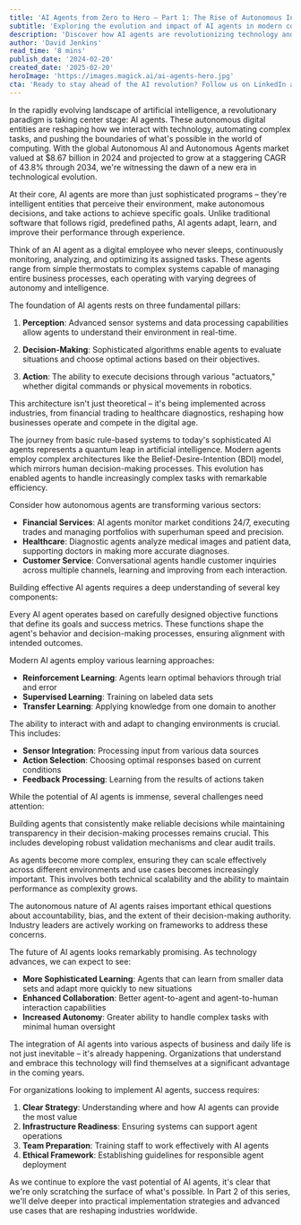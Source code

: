 ```yaml
---
title: 'AI Agents from Zero to Hero – Part 1: The Rise of Autonomous Intelligence'
subtitle: 'Exploring the evolution and impact of AI agents in modern computing'
description: 'Discover how AI agents are revolutionizing technology and business as autonomous digital entities reshape our interaction with computers. From their basic architecture to real-world applications, explore how these intelligent systems are driving a new era of innovation with market growth projected at 43.8% CAGR through 2034.'
author: 'David Jenkins'
read_time: '8 mins'
publish_date: '2024-02-20'
created_date: '2025-02-20'
heroImage: 'https://images.magick.ai/ai-agents-hero.jpg'
cta: 'Ready to stay ahead of the AI revolution? Follow us on LinkedIn at MagickAI for exclusive insights into autonomous systems and the future of artificial intelligence. Don\'t miss our upcoming Part 2 of this series!'
---
```


In the rapidly evolving landscape of artificial intelligence, a revolutionary paradigm is taking center stage: AI agents. These autonomous digital entities are reshaping how we interact with technology, automating complex tasks, and pushing the boundaries of what's possible in the world of computing. With the global Autonomous AI and Autonomous Agents market valued at $8.67 billion in 2024 and projected to grow at a staggering CAGR of 43.8% through 2034, we're witnessing the dawn of a new era in technological evolution.

At their core, AI agents are more than just sophisticated programs – they're intelligent entities that perceive their environment, make autonomous decisions, and take actions to achieve specific goals. Unlike traditional software that follows rigid, predefined paths, AI agents adapt, learn, and improve their performance through experience.

Think of an AI agent as a digital employee who never sleeps, continuously monitoring, analyzing, and optimizing its assigned tasks. These agents range from simple thermostats to complex systems capable of managing entire business processes, each operating with varying degrees of autonomy and intelligence.

The foundation of AI agents rests on three fundamental pillars:

1. **Perception**: Advanced sensor systems and data processing capabilities allow agents to understand their environment in real-time.

2. **Decision-Making**: Sophisticated algorithms enable agents to evaluate situations and choose optimal actions based on their objectives.

3. **Action**: The ability to execute decisions through various "actuators," whether digital commands or physical movements in robotics.

This architecture isn't just theoretical – it's being implemented across industries, from financial trading to healthcare diagnostics, reshaping how businesses operate and compete in the digital age.

The journey from basic rule-based systems to today's sophisticated AI agents represents a quantum leap in artificial intelligence. Modern agents employ complex architectures like the Belief-Desire-Intention (BDI) model, which mirrors human decision-making processes. This evolution has enabled agents to handle increasingly complex tasks with remarkable efficiency.

Consider how autonomous agents are transforming various sectors:

- **Financial Services**: AI agents monitor market conditions 24/7, executing trades and managing portfolios with superhuman speed and precision.
- **Healthcare**: Diagnostic agents analyze medical images and patient data, supporting doctors in making more accurate diagnoses.
- **Customer Service**: Conversational agents handle customer inquiries across multiple channels, learning and improving from each interaction.

Building effective AI agents requires a deep understanding of several key components:

Every AI agent operates based on carefully designed objective functions that define its goals and success metrics. These functions shape the agent's behavior and decision-making processes, ensuring alignment with intended outcomes.

Modern AI agents employ various learning approaches:

- **Reinforcement Learning**: Agents learn optimal behaviors through trial and error
- **Supervised Learning**: Training on labeled data sets
- **Transfer Learning**: Applying knowledge from one domain to another

The ability to interact with and adapt to changing environments is crucial. This includes:

- **Sensor Integration**: Processing input from various data sources
- **Action Selection**: Choosing optimal responses based on current conditions
- **Feedback Processing**: Learning from the results of actions taken

While the potential of AI agents is immense, several challenges need attention:

Building agents that consistently make reliable decisions while maintaining transparency in their decision-making processes remains crucial. This includes developing robust validation mechanisms and clear audit trails.

As agents become more complex, ensuring they can scale effectively across different environments and use cases becomes increasingly important. This involves both technical scalability and the ability to maintain performance as complexity grows.

The autonomous nature of AI agents raises important ethical questions about accountability, bias, and the extent of their decision-making authority. Industry leaders are actively working on frameworks to address these concerns.

The future of AI agents looks remarkably promising. As technology advances, we can expect to see:

- **More Sophisticated Learning**: Agents that can learn from smaller data sets and adapt more quickly to new situations
- **Enhanced Collaboration**: Better agent-to-agent and agent-to-human interaction capabilities
- **Increased Autonomy**: Greater ability to handle complex tasks with minimal human oversight

The integration of AI agents into various aspects of business and daily life is not just inevitable – it's already happening. Organizations that understand and embrace this technology will find themselves at a significant advantage in the coming years.

For organizations looking to implement AI agents, success requires:

1. **Clear Strategy**: Understanding where and how AI agents can provide the most value
2. **Infrastructure Readiness**: Ensuring systems can support agent operations
3. **Team Preparation**: Training staff to work effectively with AI agents
4. **Ethical Framework**: Establishing guidelines for responsible agent deployment

As we continue to explore the vast potential of AI agents, it's clear that we're only scratching the surface of what's possible. In Part 2 of this series, we'll delve deeper into practical implementation strategies and advanced use cases that are reshaping industries worldwide.